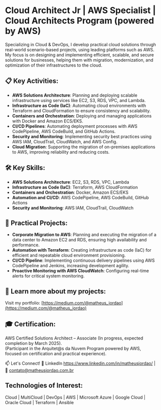 # Cloud Architect Jr | AWS Specialist | Cloud Architects Program (powered by AWS)

Specializing in Cloud & DevOps, I develop practical cloud solutions through real-world scenario-based projects, using leading platforms such as AWS. My focus is on designing and implementing efficient, scalable, and secure solutions for businesses, helping them with migration, modernization, and optimization of their infrastructures to the cloud.

## 📋 Key Activities:
- **AWS Solutions Architecture**: Planning and deploying scalable infrastructure using services like EC2, S3, RDS, VPC, and Lambda.
- **Infrastructure as Code (IaC)**: Automating cloud environments with Terraform and CloudFormation to ensure consistency and scalability.
- **Containers and Orchestration**: Deploying and managing applications with Docker and Amazon ECS/EKS.
- **CI/CD Pipelines**: Automating deployment processes with AWS CodePipeline, AWS CodeBuild, and GitHub Actions.
- **Security and Monitoring**: Implementing security best practices using AWS IAM, CloudTrail, CloudWatch, and AWS Config.
- **Cloud Migration**: Supporting the migration of on-premises applications to AWS, improving reliability and reducing costs.

## 🛠️ Key Skills:
- **AWS Solutions Architecture**: EC2, S3, RDS, VPC, Lambda
- **Infrastructure as Code (IaC)**: Terraform, AWS CloudFormation
- **Containers and Orchestration**: Docker, Amazon ECS/EKS
- **Automation and CI/CD**: AWS CodePipeline, AWS CodeBuild, GitHub Actions
- **Security and Monitoring**: AWS IAM, CloudTrail, CloudWatch

## 📌 Practical Projects:
- **Corporate Migration to AWS**: Planning and executing the migration of a data center to Amazon EC2 and RDS, ensuring high availability and performance.
- **Automation with Terraform**: Creating infrastructure as code (IaC) for efficient and repeatable cloud environment provisioning.
- **CI/CD Pipeline**: Implementing continuous delivery pipelines using AWS CodePipeline and Jenkins, increasing development agility.
- **Proactive Monitoring with AWS CloudWatch**: Configuring real-time alerts for critical system monitoring.

## 📂 Learn more about my projects:
Visit my portfolio: [https://medium.com/@matheus_jordao](https://medium.com/@matheus_jordao)

## 🎓 Certification:
AWS Certified Solutions Architect – Associate (In progress, expected completion by March 2025).  
(Participant in the Arquitet@s da Nuvem Program powered by AWS, focused on certification and practical experience).

📫 Let's Connect! 💼 LinkedIn https://www.linkedin.com/in/matheusjordao/ | 📧 contato@matheusjordao.com.br


## Technologies of Interest:
Cloud | MultiCloud | DevOps | AWS | Microsoft Azure | Google Cloud | Oracle Cloud | Terraform | Ansible
